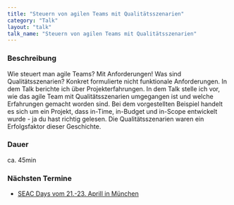 ```yaml
---
title: "Steuern von agilen Teams mit Qualitätsszenarien"
category: "Talk"
layout: "talk"
talk_name: "Steuern von agilen Teams mit Qualitätsszenarien"
---
```


### Beschreibung

Wie steuert man agile Teams? Mit Anforderungen! Was sind Qualitätsszenarien? Konkret formulierte nicht funktionale Anforderungen. In dem Talk berichte ich über Projekterfahrungen. In dem Talk stelle ich vor, wie das agile Team mit Qualitätsszenarien umgegangen ist und welche Erfahrungen gemacht worden sind. Bei dem vorgestellten Beispiel handelt es sich um ein Projekt, dass in-Time, in-Budget und in-Scope entwickelt wurde - ja du hast richtig gelesen. Die Qualitätsszenarien waren ein Erfolgsfaktor dieser Geschichte.

### Dauer

ca. 45min

### Nächsten Termine

* [SEAC Days vom 21.-23. Aprill in München](https://www.saec-days.de/agenda/vortraege/articles/mi31-spielerisch-qualitaet-entwickeln.html)